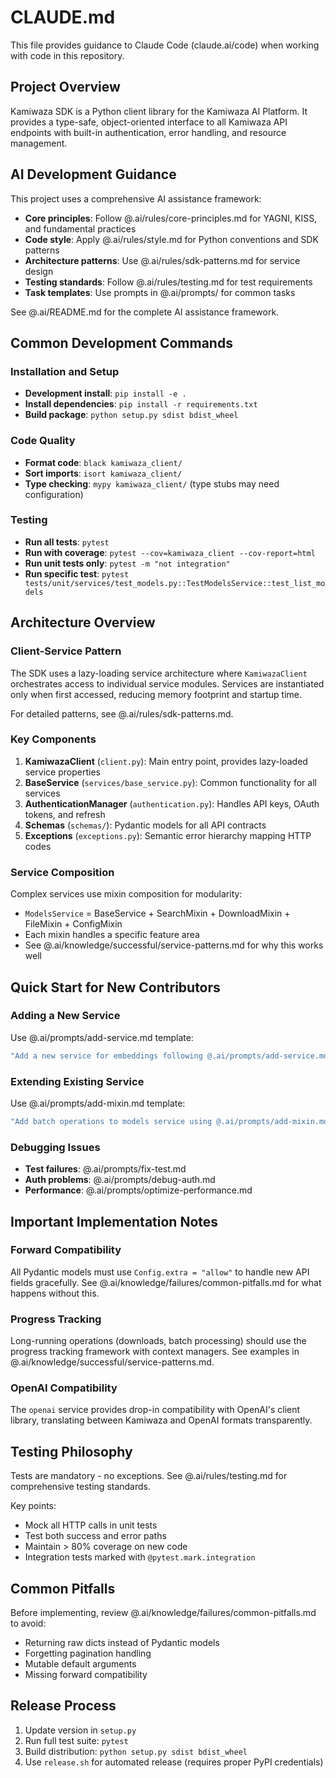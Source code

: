 # CLAUDE.md

This file provides guidance to Claude Code (claude.ai/code) when working with code in this repository.

## Project Overview

Kamiwaza SDK is a Python client library for the Kamiwaza AI Platform. It provides a type-safe, object-oriented interface to all Kamiwaza API endpoints with built-in authentication, error handling, and resource management.

## AI Development Guidance

This project uses a comprehensive AI assistance framework:
- **Core principles**: Follow @.ai/rules/core-principles.md for YAGNI, KISS, and fundamental practices
- **Code style**: Apply @.ai/rules/style.md for Python conventions and SDK patterns
- **Architecture patterns**: Use @.ai/rules/sdk-patterns.md for service design
- **Testing standards**: Follow @.ai/rules/testing.md for test requirements
- **Task templates**: Use prompts in @.ai/prompts/ for common tasks

See @.ai/README.md for the complete AI assistance framework.

## Common Development Commands

### Installation and Setup
- **Development install**: `pip install -e .`
- **Install dependencies**: `pip install -r requirements.txt`
- **Build package**: `python setup.py sdist bdist_wheel`

### Code Quality
- **Format code**: `black kamiwaza_client/`
- **Sort imports**: `isort kamiwaza_client/`
- **Type checking**: `mypy kamiwaza_client/` (type stubs may need configuration)

### Testing
- **Run all tests**: `pytest`
- **Run with coverage**: `pytest --cov=kamiwaza_client --cov-report=html`
- **Run unit tests only**: `pytest -m "not integration"`
- **Run specific test**: `pytest tests/unit/services/test_models.py::TestModelsService::test_list_models`

## Architecture Overview

### Client-Service Pattern
The SDK uses a lazy-loading service architecture where `KamiwazaClient` orchestrates access to individual service modules. Services are instantiated only when first accessed, reducing memory footprint and startup time.

For detailed patterns, see @.ai/rules/sdk-patterns.md.

### Key Components

1. **KamiwazaClient** (`client.py`): Main entry point, provides lazy-loaded service properties
2. **BaseService** (`services/base_service.py`): Common functionality for all services
3. **AuthenticationManager** (`authentication.py`): Handles API keys, OAuth tokens, and refresh
4. **Schemas** (`schemas/`): Pydantic models for all API contracts
5. **Exceptions** (`exceptions.py`): Semantic error hierarchy mapping HTTP codes

### Service Composition
Complex services use mixin composition for modularity:
- `ModelsService` = BaseService + SearchMixin + DownloadMixin + FileMixin + ConfigMixin
- Each mixin handles a specific feature area
- See @.ai/knowledge/successful/service-patterns.md for why this works well

## Quick Start for New Contributors

### Adding a New Service
Use @.ai/prompts/add-service.md template:
```bash
"Add a new service for embeddings following @.ai/prompts/add-service.md"
```

### Extending Existing Service
Use @.ai/prompts/add-mixin.md template:
```bash
"Add batch operations to models service using @.ai/prompts/add-mixin.md"
```

### Debugging Issues
- **Test failures**: @.ai/prompts/fix-test.md
- **Auth problems**: @.ai/prompts/debug-auth.md
- **Performance**: @.ai/prompts/optimize-performance.md

## Important Implementation Notes

### Forward Compatibility
All Pydantic models must use `Config.extra = "allow"` to handle new API fields gracefully. See @.ai/knowledge/failures/common-pitfalls.md for what happens without this.

### Progress Tracking
Long-running operations (downloads, batch processing) should use the progress tracking framework with context managers. See examples in @.ai/knowledge/successful/service-patterns.md.

### OpenAI Compatibility
The `openai` service provides drop-in compatibility with OpenAI's client library, translating between Kamiwaza and OpenAI formats transparently.

## Testing Philosophy

Tests are mandatory - no exceptions. See @.ai/rules/testing.md for comprehensive testing standards.

Key points:
- Mock all HTTP calls in unit tests
- Test both success and error paths
- Maintain > 80% coverage on new code
- Integration tests marked with `@pytest.mark.integration`

## Common Pitfalls

Before implementing, review @.ai/knowledge/failures/common-pitfalls.md to avoid:
- Returning raw dicts instead of Pydantic models
- Forgetting pagination handling
- Mutable default arguments
- Missing forward compatibility

## Release Process

1. Update version in `setup.py`
2. Run full test suite: `pytest`
3. Build distribution: `python setup.py sdist bdist_wheel`
4. Use `release.sh` for automated release (requires proper PyPI credentials)